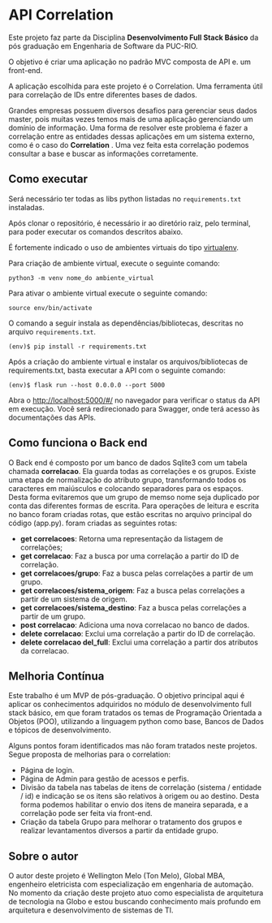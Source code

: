 # API Correlation

Este projeto faz parte da Disciplina **Desenvolvimento Full Stack Básico** da pós graduação em Engenharia de Software da PUC-RIO.

O objetivo é criar uma aplicação no padrão MVC composta de API e. um front-end.

A aplicação escolhida para este projeto é o Correlation. Uma ferramenta útil para correlação de IDs entre diferentes bases de dados.

Grandes empresas possuem diversos desafios para gerenciar seus dados master, pois muitas vezes temos mais de uma aplicação gerenciando um domínio de informação. Uma forma de resolver este problema é fazer a correlação entre as entidades dessas aplicações em um sistema externo, como é o caso do **Correlation** . Uma vez feita esta correlação podemos consultar a base e buscar as informações corretamente.


## Como executar
Será necessário ter todas as libs python listadas no `requirements.txt` instaladas.

Após clonar o repositório, é necessário ir ao diretório raiz, pelo terminal, para poder executar os comandos descritos abaixo.

 É fortemente indicado o uso de ambientes virtuais do tipo [virtualenv](https://virtualenv.pypa.io/en/latest/installation.html).

Para criação de ambiente virtual, execute o seguinte comando:

```
python3 -m venv nome_do ambiente_virtual
```
Para ativar o ambiente virtual execute o seguinte comando:
```
source env/bin/activate
```
O comando a seguir instala as dependências/bibliotecas, descritas no arquivo `requirements.txt`.
```
(env)$ pip install -r requirements.txt
```
Após a criação do ambiente virtual e instalar os arquivos/bibliotecas de requirements.txt, basta executar a API com o seguinte comando:
```
(env)$ flask run --host 0.0.0.0 --port 5000
```

Abra o [http://localhost:5000/#/](http://localhost:5000/#/) no navegador para verificar o status da API em execução. Você será redirecionado para Swagger, onde terá acesso às documentações das APIs.

## Como funciona o Back end

O Back end é composto por um banco de dados Sqlite3 com um tabela chamada **correlacao**. Ela guarda todas as correlações e os grupos.
Existe uma etapa de normalização do atributo grupo, transformando todos os caracteres em maiúsculos e colocando separadores para os espaços. Desta forma evitaremos que um grupo de memso nome seja duplicado por conta das diferentes formas de escrita.
Para operações de leitura e escrita no banco foram criadas rotas, que estão escritas no arquivo principal do código (app.py).
foram criadas as seguintes rotas:

-  **get correlacoes**: Retorna uma representação da listagem de correlações;
- **get correlacao**: Faz a busca por uma correlação a partir do ID de correlação.
- **get correlacoes/grupo**: Faz a busca pelas correlações a partir de um grupo.
- **get correlacoes/sistema_origem**: Faz a busca pelas correlações a partir de um sistema de origem.
- **get correlacoes/sistema_destino**: Faz a busca pelas correlações a partir de um grupo.
- **post correlacao**: Adiciona uma nova correlacao no banco de dados.
- **delete correlacao**: Exclui uma correlação a partir do ID de correlação.
- **delete correlacao del_full**: Exclui uma correlação a partir dos atributos da correlacao.

## Melhoria Contínua  
  
Este trabalho é um MVP de pós-graduação. O objetivo principal aqui é aplicar os conhecimentos adquiridos no módulo de desenvolvimento full stack básico, em que foram tratados os temas de Programação Orientada a Objetos (POO), utilizando a linguagem python como base, Bancos de Dados e tópicos de desenvolvimento.

Alguns pontos foram identificados mas não foram tratados neste projetos. Segue proposta de melhorias para o correlation:

- Página de login.
- Página de Admin para gestão de acessos e perfis.
- Divisão da tabela nas tabelas de itens de correlação (sistema / entidade / id) e indicação se os itens são relativos à origem ou ao destino. Desta forma podemos habilitar o envio dos itens de maneira separada, e a correlação pode ser feita via front-end. 
- Criação da tabela Grupo para melhorar o tratamento dos grupos e realizar levantamentos diversos a partir da entidade grupo. 

## Sobre o autor 

O autor deste projeto é Wellington Melo (Ton Melo), Global MBA, engenheiro eletricista com especialização em engenharia de automação. No momento da criação deste projeto atuo como especialista de arquitetura de tecnologia na Globo e estou buscando conhecimento mais profundo em arquitetura e desenvolvimento de sistemas de TI.